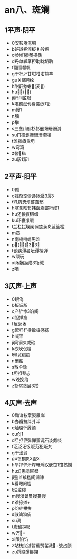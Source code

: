 ﻿# an八、斑斓
## 1平声·阴平
- 0安鞍庵淹鹌
- b班斑扳颁板爿般瘢
- c参惨1掺餐搀毵
- d丹单郸箪担耽眈坍聃
- f翻番幡帆
- g干杆肝甘坩柑泔尴竿
- gu关鳏莞纶
- h酣鼾憨蚶𬖑(麦𬖑)
- hu𨆈擐(快速) 
- ji奸间监艰
- k堪勘戡刊看龛嵌1铅
- m慢1
- n腩
- p攀
- s三叁山舢杉衫删姗珊跚潸
- su门拴删姗珊珊潸栓
- t滩摊瘫贪坍
- w弯湾
- z簪𭄛糌
- zu孱1潺1
## 2平声·阳平
- 0颜
- c残惭蚕谗馋馋潺3孱3
- f凡矾樊烦蕃藩繁
- h寒含晗邗韩函涵邯衔咸1
- hu还鬟寰镮缳
- ku环寰镮缳
- l兰栏拦斓阑谰婪澜岚蓝篮槛
- m蛮
- n南楠喃蝻男难
- p𨂝(蹚水)蹒3盘3磐
- t谈痰潭昙坛谭檀弹
- w顽玩
- xi闲娴痫咸3衔缄
- z咱
## 3仄声·上声
- 0眼俺
- b板坂版
- c产铲惨3谄阐
- d胆掸疸
- f反返坂
- g赶秆杆擀敢橄感拣
- h喊罕
- ji简锏柬减硷
- k砍坎侃槛
- l懒览榄揽
- n罱赧
- s散伞馓
- t坦祖毯忐
- w晚挽绾
- z斩崭盏展3攒
## 4仄声·去声
- 0黯谙按案晏雁岸
- b办瓣扮绊爿半
- c灿璨忏羼颤
- cu创1
- d旦担但弹惮蛋诞石淡氮啖
- f乏泛汜饭贩范犯畈梵
- g干淦赣
- gu惯掼贯3盥3
- h旱捍悍汗焊翰瀚汉嵌苋1馅撼憾
- hu幻患漶宦豢
- ji鉴监舰槛间涧谏
- k看瞰阚槛
- l烂滥缆
- m慢漫谩曼嫚蔓幔
- n难捺摊+
- p盼绊襻拚
- s散讪汕疝
- su涮
- t炭碳探叹
- w万𫮮=
- xi限陷馅
- z站栈绽湛暂蘸赞錾溅𪷽+战占颤
- zu撰赚馔纂攥
